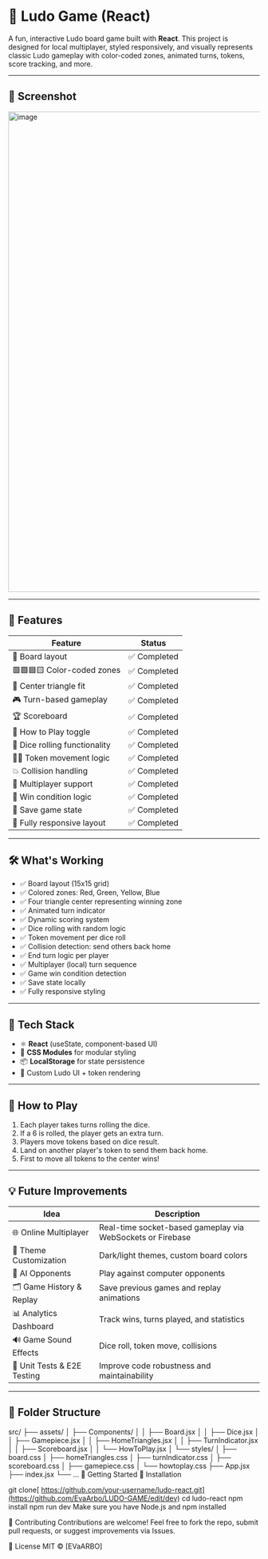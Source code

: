 # 🎲 Ludo Game (React)

A fun, interactive Ludo board game built with **React**. This project is designed for local multiplayer, styled responsively, and visually represents classic Ludo gameplay with color-coded zones, animated turns, tokens, score tracking, and more.

---

## 📸 Screenshot  
<img width="665" height="962" alt="image" src="https://github.com/user-attachments/assets/a355a97d-9ff4-4665-9967-8e7701558b2c" />


---

## 🚀 Features

| Feature                        | Status         |
|-------------------------------|----------------|
| 🎯 Board layout                | ✅ Completed    |
| 🟥🟩🟦🟨 Color-coded zones      | ✅ Completed    |
| 🔺 Center triangle fit        | ✅ Completed    |
| 🎮 Turn-based gameplay        | ✅ Completed    |
| 🏆 Scoreboard                 | ✅ Completed    |
| 📘 How to Play toggle         | ✅ Completed    |
| 🎲 Dice rolling functionality | ✅ Completed    |
| 🧍‍♂️ Token movement logic     | ✅ Completed    |
| 💥 Collision handling         | ✅ Completed    |
| 👥 Multiplayer support        | ✅ Completed    |
| 🏁 Win condition logic        | ✅ Completed    |
| 💾 Save game state            | ✅ Completed    |
| 📱 Fully responsive layout    | ✅ Completed    |

---

## 🛠️ What's Working

- ✅ Board layout (15x15 grid)
- ✅ Colored zones: Red, Green, Yellow, Blue
- ✅ Four triangle center representing winning zone
- ✅ Animated turn indicator
- ✅ Dynamic scoring system
- ✅ Dice rolling with random logic
- ✅ Token movement per dice roll
- ✅ Collision detection: send others back home
- ✅ End turn logic per player
- ✅ Multiplayer (local) turn sequence
- ✅ Game win condition detection
- ✅ Save state locally
- ✅ Fully responsive styling

---

## 🧩 Tech Stack

- ⚛️ **React** (useState, component-based UI)
- 💅 **CSS Modules** for modular styling
- 📦 **LocalStorage** for state persistence
- 🎨 Custom Ludo UI + token rendering

---

## 📘 How to Play

1. Each player takes turns rolling the dice.
2. If a 6 is rolled, the player gets an extra turn.
3. Players move tokens based on dice result.
4. Land on another player's token to send them back home.
5. First to move all tokens to the center wins!

---

## 💡 Future Improvements

| Idea                               | Description |
|------------------------------------|-------------|
| 🌐 Online Multiplayer              | Real-time socket-based gameplay via WebSockets or Firebase |
| 🎨 Theme Customization             | Dark/light themes, custom board colors |
| 🧠 AI Opponents                    | Play against computer opponents |
| 🗂️ Game History & Replay           | Save previous games and replay animations |
| 📊 Analytics Dashboard             | Track wins, turns played, and statistics |
| 🔊 Game Sound Effects              | Dice roll, token move, collisions |
| 🧪 Unit Tests & E2E Testing        | Improve code robustness and maintainability |

---

## 🧱 Folder Structure


src/
├── assets/
│   ├── Components/
│   │   ├── Board.jsx
│   │   ├── Dice.jsx
│   │   ├── Gamepiece.jsx
│   │   ├── HomeTriangles.jsx
│   │   ├── TurnIndicator.jsx
│   │   ├── Scoreboard.jsx
│   │   └── HowToPlay.jsx
│   └── styles/
│       ├── board.css
│       ├── homeTriangles.css
│       ├── turnIndicator.css
│       ├── scoreboard.css
│       ├── gamepiece.css
│       └── howtoplay.css
├── App.jsx
├── index.jsx
└── ...
🏁 Getting Started
🔧 Installation

git clone[ https://github.com/your-username/ludo-react.git](https://github.com/EvaArbo/LUDO-GAME/edit/dev)
cd ludo-react
npm install
npm run dev
Make sure you have Node.js and npm installed

🤝 Contributing
Contributions are welcome! Feel free to fork the repo, submit pull requests, or suggest improvements via Issues.

📜 License
MIT © [EVaARBO]
